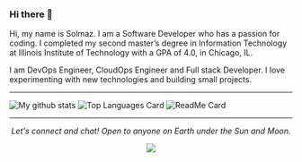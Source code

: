 ### Hi there 👋
Hi, my name is Solmaz. I am a Software Developer who has a passion for coding. I completed my second master’s degree in Information Technology at Illinois Institute of Technology with a GPA of 4.0, in Chicago, IL.

I am DevOps Engineer, CloudOps Engineer and Full stack Developer. I love experimenting with new technologies and building small projects.

<hr>

![My github stats](https://github-readme-stats.vercel.app/api?username=solmazsm&show_icons=true)
![Top Languages Card](https://github-readme-stats.vercel.app/api/top-langs/?username=solmazsm&layout=compact)
![ReadMe Card](https://github-readme-stats.vercel.app/api/pin/?username=solmazsm&repo=develop)


<hr>
<p align="center">
  <i>Let's connect and chat! Open to anyone on Earth under the Sun and Moon.</i>
<p align="center">
   <a href="https://www.linkedin.com/in/solmaz-seyedmonir/"><img src="https://github.com/solmazsm/solmazsm/blob/main/readme/linkedin-fill (2).png"></a>
</p>
  
</p>

<!--
**solmazsm/solmazsm** is a ✨ _special_ ✨ repository because its `README.md` (this file) appears on your GitHub profile.

Here are some ideas to get you started:

- 🔭 I’m currently working on ...
- 🌱 I’m currently learning ...
- 👯 I’m looking to collaborate on ...
- 🤔 I’m looking for help with ...
- 💬 Ask me about ...
- 📫 How to reach me: ...
- 😄 Pronouns: ...
- ⚡ Fun fact: ...
-->


